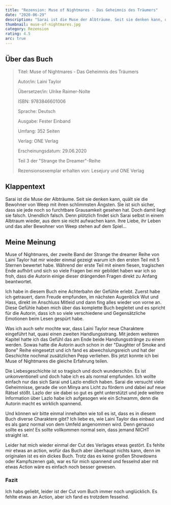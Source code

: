 ```yaml
---
title: "Rezension: Muse of Nightmares - Das Geheimnis des Träumers"
date: "2020-06-29"
description: "Sarai ist die Muse der Albträume. Seit sie denken kann, quält sie die Bewohner von Weep mit ihren schlimmsten Ängsten. Sie ist sich sicher, dass sie jede noch so furchtbare Grausamkeit gesehen hat. Doch damit liegt sie falsch. Unendlich falsch. Denn plötzlich findet sich Sarai selbst in einem Albtraum wieder, aus dem sie nicht aufwachen kann. Ihre Liebe, ihr Leben und das aller Bewohner von Weep stehen auf dem Spiel..."
thumbnail: muse-of-nightmares.jpg
category: Rezension
rating: 4.5
arc: true
---
```


## Über das Buch
> Titel: Muse of Nightmares - Das Geheimnis des Träumers
> 
> Autor/in: Laini Taylor
> 
> Übersetzer/in: Ulrike Raimer-Nolte
> 
> ISBN: 9783846601006
> 
> Sprache: Deutsch
> 
> Ausgabe: Fester Einband
> 
> Umfang: 352 Seiten
> 
> Verlag: ONE Verlag
> 
> Erscheinungsdatum: 29.06.2020
> 
> Teil 3 der "Strange the Dreamer"-Reihe
>
> Rezensionsexemplar erhalten von: Lesejury und ONE Verlag

## Klappentext
Sarai ist die Muse der Albträume. Seit sie denken kann, quält sie die Bewohner von Weep mit ihren schlimmsten Ängsten. Sie ist sich sicher, dass sie jede noch so furchtbare Grausamkeit gesehen hat. Doch damit liegt sie falsch. Unendlich falsch. Denn plötzlich findet sich Sarai selbst in einem Albtraum wieder, aus dem sie nicht aufwachen kann. Ihre Liebe, ihr Leben und das aller Bewohner von Weep stehen auf dem Spiel...

## Meine Meinung
Muse of Nightmares, der zweite Band der Strange the dreamer Reihe von Laini Taylor hat mir wieder einmal gezeigt warum ich den ersten Teil mit 5 Sternen bewertet habe. Während der erste Teil mit einem fiesen, tragischen Ende aufhört und sich so viele Fragen bei mir gebildet haben war ich so froh, dass die Autorin einige dieser drängenden Fragen direkt zu Anfang beantwortet.

Ich habe in diesem Buch eine Achterbahn der Gefühle erlebt. Zuerst habe ich getrauert, dann Freude empfunden, im nächsten Augenblick Wut und Hass, direkt im Anschluss Mitleid und dann fing alles wieder von vorne an. Diese Gefühle haben mich über das komplette Buch begleitet und es spricht für die Autorin, dass ich so viele verschiedene und Gegensätzliche Emotionen beim Lesen gespürt habe.

Was ich auch sehr mochte war, dass Laini Taylor neue Charaktere eingeführt hat, quasi einen zweiten Handlungsstrang. Mit jedem weiteren Kapitel hatte ich das Gefühl das am Ende beide Handlungsstränge zu einem werden. Sowas hatte die Autorin auch schon in der "Daughter of Smoke and Bone" Reihe eingesetzt und ich fand es abwechslungsreich und hat der Geschichte nochmal zusätzlichen Pepp verliehen. Bis jetzt konnte ich bei Muse of Nightmares die gleiche Erfahrung teilen.

Die Liebesgeschichte ist so tragisch und doch wunderschön. Es ist unkonventionell und doch habe ich es als normal empfunden. Ich wollte einfach nur das sich Sarai und Lazlo endlich haben. Sarai die versucht viele Geheimnisse, gerade die von Minya ans Licht zu fördern und dabei auf neue Rätsel stößt. Lazlo der sie dabei so gut es geht unterstützt und jede weitere Information über Lazlo habe ich aufgesogen wie ein Schwamm, denn die Autorin macht es wirklich spannend.

Und können wir bitte einmal innehalten wie toll es ist, dass es in diesem Buch diverse Charaktere gibt? Ich liebe es, wie Laini Taylor das einbaut und es als ganz normal von dem Umfeld angenommen wird. Denn genauso sollte es sein! Es sollte vollkommen normal sein, dass jemand NICHT straight ist.

Leider hat mich wieder einmal der Cut des Verlages etwas gestört. Es fehlte mir etwas an action, wofür das Buch aber überhaupt nichts kann, denn im originalen ist es ein dickes Buch. Trotz das es keine großen Showdowns oder Kampfszenen gab, war es für mich spannend und fesselnd aber mit etwas Action wäre es einfach noch besser gewesen.

### Fazit
Ich habs geliebt, leider ist der Cut vom Buch immer noch unglücklich. Es fehlte etwas an Action, aber ich fand es trotzdem fesselnd.
